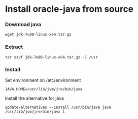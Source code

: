 # Install oracle-java from source
### Download java
```
wget jdk-7u80-linux-x64.tar.gz
```
### Extract
```
tar xzvf jdk-7u80-linux-x64.tar.gz -C /usr
```
### Install
Set environment on /etc/environment
```
JAVA_HOME=/usr/lib/jvm/jre/bin/java
```
Install the alternative for java
```
update-alternatives --install /usr/bin/java java /usr/lib/jvm/jre/bin/java 1
```
